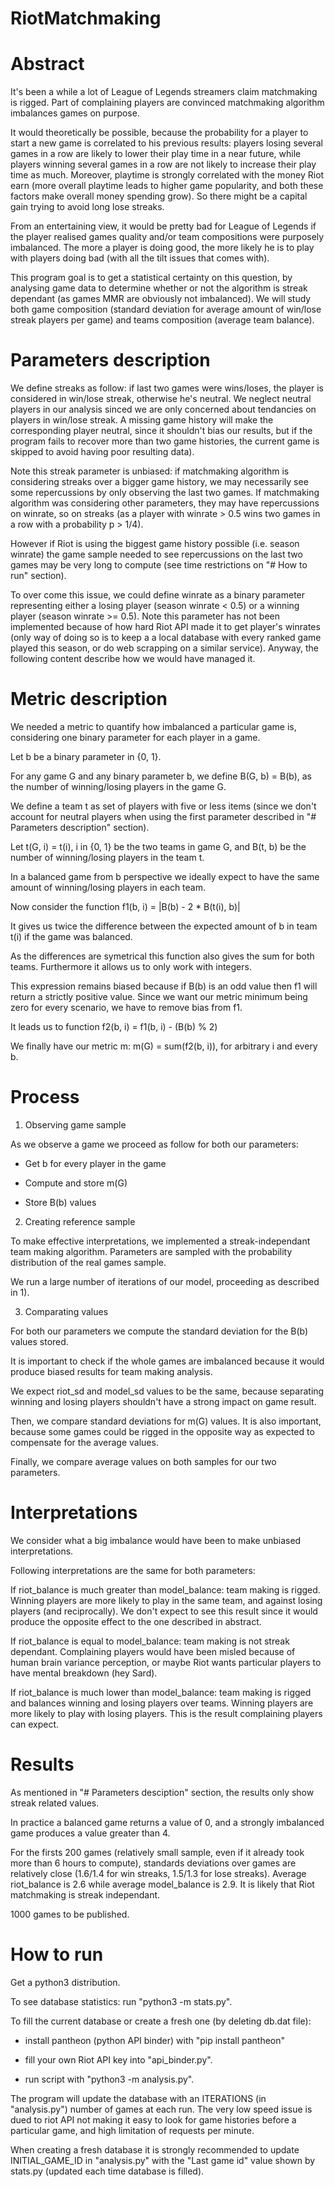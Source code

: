 # RiotMatchmaking

# Abstract

It's been a while a lot of League of Legends streamers claim matchmaking is rigged. Part of complaining players are convinced matchmaking algorithm imbalances games on purpose.

It would theoretically be possible, because the probability for a player to start a new game is correlated to his previous results: players losing several games in a row are likely to lower their play time in a near future, while players winning several games in a row are not likely to increase their play time as much. Moreover, playtime is strongly correlated with the money Riot earn (more overall playtime leads to higher game popularity, and both these factors make overall money spending grow). So there might be a capital gain trying to avoid long lose streaks.

From an entertaining view, it would be pretty bad for League of Legends if the player realised games quality and/or team compositions were purposely imbalanced. The more a player is doing good, the more likely he is to play with players doing bad (with all the tilt issues that comes with).

This program goal is to get a statistical certainty on this question, by analysing game data to determine whether or not the algorithm is streak dependant (as games MMR are obviously not imbalanced).
We will study both game composition (standard deviation for average amount of win/lose streak players per game) and teams composition (average team balance).

# Parameters description

We define streaks as follow: if last two games were wins/loses, the player is considered in win/lose streak, otherwise he's neutral. We neglect neutral players in our analysis sinced we are only concerned about tendancies on players in win/lose streak. A missing game history will make the corresponding player neutral, since it shouldn't bias our results, but if the program fails to recover more than two game histories, the current game is skipped to avoid having poor resulting data).

Note this streak parameter is unbiased: if matchmaking algorithm is considering streaks over a bigger game history, we may necessarily see some repercussions by only observing the last two games. If matchmaking algorithm was considering other parameters, they may have repercussions on winrate, so on streaks (as a player with winrate > 0.5 wins two games in a row with a probability p > 1/4).

However if Riot is using the biggest game history possible (i.e. season winrate) the game sample needed to see repercussions on the last two games may be very long to compute (see time restrictions on "# How to run" section).

To over come this issue, we could define winrate as a binary parameter representing either a losing player (season winrate < 0.5) or a winning player (season winrate >= 0.5). Note this parameter has not been implemented because of how hard Riot API made it to get player's winrates (only way of doing so is to keep a a local database with every ranked game played this season, or do web scrapping on a similar service). Anyway, the following content describe how we would have managed it.

# Metric description

We needed a metric to quantify how imbalanced a particular game is, considering one binary parameter for each player in a game.

Let b be a binary parameter in {0, 1}.

For any game G and any binary parameter b, we define B(G, b) = B(b), as the number of winning/losing players in the game G.

We define a team t as set of players with five or less items (since we don't account for neutral players when using the first parameter described in "# Parameters description" section).

Let t(G, i) = t(i), i in {0, 1} be the two teams in game G, and B(t, b) be the number of winning/losing players in the team t.

In a balanced game from b perspective we ideally expect to have the same amount of winning/losing players in each team.

Now consider the function f1(b, i) = |B(b) - 2 * B(t(i), b)|

It gives us twice the difference between the expected amount of b in team t(i) if the game was balanced.

As the differences are symetrical this function also gives the sum for both teams. Furthermore it allows us to only work with integers.

This expression remains biased because if B(b) is an odd value then f1 will return a strictly positive value. Since we want our metric minimum being zero for every scenario, we have to remove bias from f1.

It leads us to function f2(b, i) = f1(b, i) - (B(b) % 2)

We finally have our metric m: m(G) = sum(f2(b, i)), for arbitrary i and every b.

# Process

1) Observing game sample

As we observe a game we proceed as follow for both our parameters:

- Get b for every player in the game

- Compute and store m(G)

- Store B(b) values

2) Creating reference sample

To make effective interpretations, we implemented a streak-independant team making algorithm. Parameters are sampled with the probability distribution of the real games sample.

We run a large number of iterations of our model, proceeding as described in 1).

3) Comparating values

For both our parameters we compute the standard deviation for the B(b) values stored.

It is important to check if the whole games are imbalanced because it would produce biased results for team making analysis.

We expect riot_sd and model_sd values to be the same, because separating winning and losing players shouldn't have a strong impact on game result.

Then, we compare standard deviations for m(G) values. It is also important, because some games could be rigged in the opposite way as expected to compensate for the average values.

Finally, we compare average values on both samples for our two parameters.

# Interpretations

We consider what a big imbalance would have been to make unbiased interpretations.

Following interpretations are the same for both parameters:

If riot_balance is much greater than model_balance: team making is rigged. Winning players are more likely to play in the same team, and against losing players (and reciprocally).
We don't expect to see this result since it would produce the opposite effect to the one described in abstract.

If riot_balance is equal to model_balance: team making is not streak dependant. Complaining players would have been misled because of human brain variance perception, or maybe Riot wants particular players to have mental breakdown (hey Sard).

If riot_balance is much lower than model_balance: team making is rigged and balances winning and losing players over teams. Winning players are more likely to play with losing players.
This is the result complaining players can expect.

# Results

As mentioned in "# Parameters desciption" section, the results only show streak related values.

In practice a balanced game returns a value of 0, and a strongly imbalanced game produces a value greater than 4.

For the firsts 200 games (relatively small sample, even if it already took more than 6 hours to compute), standards deviations over games are relatively close (1.6/1.4 for win streaks, 1.5/1.3 for lose streaks).
Average riot_balance is 2.6 while average model_balance is 2.9. It is likely that Riot matchmaking is streak independant. 

1000 games to be published.

# How to run

Get a python3 distribution.

To see database statistics: run "python3 -m stats.py".

To fill the current database or create a fresh one (by deleting db.dat file):

- install pantheon (python API binder) with "pip install pantheon"

- fill your own Riot API key into "api_binder.py".

- run script with "python3 -m analysis.py".

The program will update the database with an ITERATIONS (in "analysis.py") number of games at each run. The very low speed issue is dued to riot API not making it easy to look for game histories before a particular game, and high limitation of requests per minute.

When creating a fresh database it is strongly recommended to update INITIAL_GAME_ID in "analysis.py" with the "Last game id" value shown by stats.py (updated each time database is filled).






